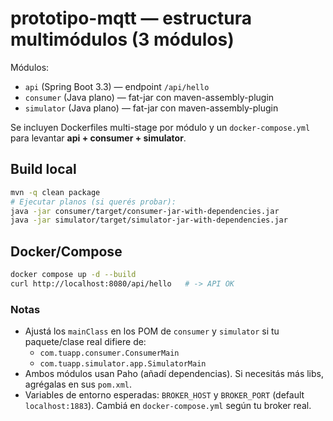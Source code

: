 # prototipo-mqtt — estructura multimódulos (3 módulos)

Módulos:
- `api` (Spring Boot 3.3) — endpoint `/api/hello`
- `consumer` (Java plano) — fat-jar con maven-assembly-plugin
- `simulator` (Java plano) — fat-jar con maven-assembly-plugin

Se incluyen Dockerfiles multi-stage por módulo y un `docker-compose.yml` para levantar **api + consumer + simulator**.

## Build local
```bash
mvn -q clean package
# Ejecutar planos (si querés probar):
java -jar consumer/target/consumer-jar-with-dependencies.jar
java -jar simulator/target/simulator-jar-with-dependencies.jar
```

## Docker/Compose
```bash
docker compose up -d --build
curl http://localhost:8080/api/hello   # -> API OK
```

### Notas
- Ajustá los `mainClass` en los POM de `consumer` y `simulator` si tu paquete/clase real difiere de:
  - `com.tuapp.consumer.ConsumerMain`
  - `com.tuapp.simulator.app.SimulatorMain`
- Ambos módulos usan Paho (añadí dependencias). Si necesitás más libs, agrégalas en sus `pom.xml`.
- Variables de entorno esperadas: `BROKER_HOST` y `BROKER_PORT` (default `localhost:1883`). Cambiá en `docker-compose.yml` según tu broker real.
